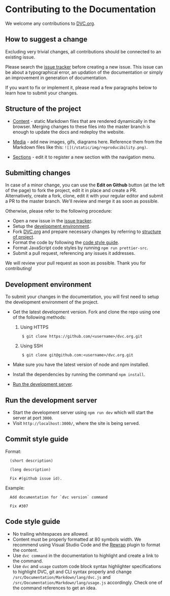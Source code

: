 # Contributing to the Documentation

We welcome any contributions to [DVC.org](https://github.com/iterative/dvc.org).

## How to suggest a change

Excluding very trivial changes, all contributions should be connected to an
existing issue.

Please search the [issue tracker](https://github.com/iterative/dvc.org/issues)
before creating a new issue. This issue can be about a typographical error, an
updation of the documentation or simply an improvement in generation of
documentation.

If you want to fix or implement it, please read a few paragraphs below to learn
how to submit your changes.

## Structure of the project

* [Content](https://github.com/iterative/dvc.org/tree/master/static/docs) -
  static Markdown files that are rendered dynamically in the browser. Merging
  changes to these files into the master branch is enough to update the docs and
  redeploy the website.

* [Media](https://github.com/iterative/dvc.org/tree/master/static/img) - add new
  images, gifs, diagrams here. Reference them from the Markdown files like this:
  `![](/static/img/reproducibility.png)`.

* [Sections](https://github.com/iterative/dvc.org/tree/master/src/Documentation/sidebar.json) - 
  edit it to register a new section with the navigation menu.

## Submitting changes

In case of a minor change, you can use the **Edit on Github** button (at the
left of the page) to fork the project, edit it in place and create a PR.
Alternatively, create a fork, clone, edit it with your regular editor and submit
a PR to the master branch. We'll review and merge it as soon as possible.

Otherwise, please refer to the following procedure:

* Open a new issue in the [issue
  tracker](https://github.com/iterative/dvc.org/issues).
* Setup the [development environment](#development-environment).
* Fork [DVC.org](https://github.com/iterative/dvc.org.git) and prepare necessary
  changes by referring to [structure of project](#structure-of-the-project).
* Format the code by following the [code style guide](#code-style-guide).
* Format JavaScript code styles by running `npm run prettier-src`.
* Submit a pull request, referencing any issues it addresses.

We will review your pull request as soon as possible. Thank you for
contributing!

## Development environment

To submit your changes in the documentation, you will first need to setup the
development environment of the project.

* Get the latest development version. Fork and clone the repo using one of the
  following methods:

  1. Using HTTPS
  ```dvc
      $ git clone https://github.com/<username>/dvc.org.git
  ```
  2. Using SSH
  ```dvc
      $ git clone git@github.com:<username>/dvc.org.git
  ```
* Make sure you have the latest version of node and npm installed.
* Install the dependencies by running the command `npm install`.
* [Run the development server](#run-the-development-server).

## Run the development server

* Start the development server using `npm run dev` which will start the server
  at port `3000`.
* Visit `http://localhost:3000/`, where the site is being served.

## Commit style guide

Format:

```
  (short description)

  (long description)

  Fix #(github issue id).
```

Example:

```
  Add documentation for `dvc version` command

  Fix #307
```

## Code style guide

* No trailing whitespaces are allowed.
* Content must be properly formatted at 80 symbols width. We recommend using
  Visual Studio Code and the
  [Rewrap](https://marketplace.visualstudio.com/items?itemName=stkb.rewrap)
  plugin to format the content.
* Use `dvc command` in the documentation to highlight and create a link to the
  command.
* Use `dvc` and `usage` custom code block syntax highlighter specifications to
  highlight DVC, git and CLI syntax properly and change
  `/src/Documentation/Markdown/lang/dvc.js` and
  `/src/Documentation/Markdown/lang/usage.js` accordingly. Check one of the
  command references to get an idea.
